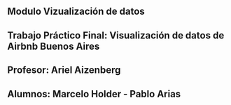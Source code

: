 ## Modulo Vizualización de datos
## Trabajo Práctico Final: Visualización de datos de Airbnb Buenos Aires
## Profesor: Ariel Aizenberg
## Alumnos: Marcelo Holder - Pablo Arias
